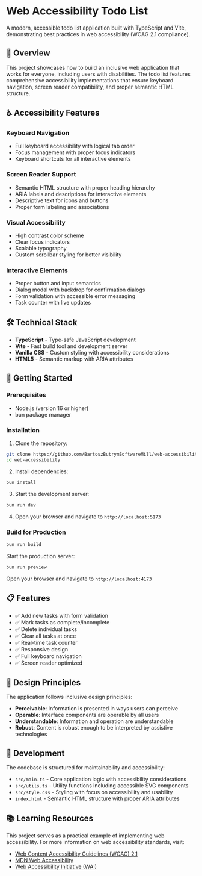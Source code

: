 # Web Accessibility Todo List

A modern, accessible todo list application built with TypeScript and Vite, demonstrating best practices in web accessibility (WCAG 2.1 compliance).

## 🎯 Overview

This project showcases how to build an inclusive web application that works for everyone, including users with disabilities. The todo list features comprehensive accessibility implementations that ensure keyboard navigation, screen reader compatibility, and proper semantic HTML structure.

## ♿ Accessibility Features

### Keyboard Navigation

- Full keyboard accessibility with logical tab order
- Focus management with proper focus indicators
- Keyboard shortcuts for all interactive elements

### Screen Reader Support

- Semantic HTML structure with proper heading hierarchy
- ARIA labels and descriptions for interactive elements
- Descriptive text for icons and buttons
- Proper form labeling and associations

### Visual Accessibility

- High contrast color scheme
- Clear focus indicators
- Scalable typography
- Custom scrollbar styling for better visibility

### Interactive Elements

- Proper button and input semantics
- Dialog modal with backdrop for confirmation dialogs
- Form validation with accessible error messaging
- Task counter with live updates

## 🛠️ Technical Stack

- **TypeScript** - Type-safe JavaScript development
- **Vite** - Fast build tool and development server
- **Vanilla CSS** - Custom styling with accessibility considerations
- **HTML5** - Semantic markup with ARIA attributes

## 🚀 Getting Started

### Prerequisites

- Node.js (version 16 or higher)
- bun package manager

### Installation

1. Clone the repository:

```bash
git clone https://github.com/BartoszButrymSoftwareMill/web-accessibility-todo-list.git
cd web-accessibility
```

2. Install dependencies:

```bash
bun install
```

3. Start the development server:

```bash
bun run dev
```

4. Open your browser and navigate to `http://localhost:5173`

### Build for Production

```bash
bun run build
```

Start the production server:

```bash
bun run preview
```

Open your browser and navigate to `http://localhost:4173`

## 📋 Features

- ✅ Add new tasks with form validation
- ✅ Mark tasks as complete/incomplete
- ✅ Delete individual tasks
- ✅ Clear all tasks at once
- ✅ Real-time task counter
- ✅ Responsive design
- ✅ Full keyboard navigation
- ✅ Screen reader optimized

## 🎨 Design Principles

The application follows inclusive design principles:

- **Perceivable**: Information is presented in ways users can perceive
- **Operable**: Interface components are operable by all users
- **Understandable**: Information and operation are understandable
- **Robust**: Content is robust enough to be interpreted by assistive technologies

## 🔧 Development

The codebase is structured for maintainability and accessibility:

- `src/main.ts` - Core application logic with accessibility considerations
- `src/utils.ts` - Utility functions including accessible SVG components
- `src/style.css` - Styling with focus on accessibility and usability
- `index.html` - Semantic HTML structure with proper ARIA attributes

## 📚 Learning Resources

This project serves as a practical example of implementing web accessibility. For more information on web accessibility standards, visit:

- [Web Content Accessibility Guidelines (WCAG) 2.1](https://www.w3.org/WAI/WCAG21/quickref/)
- [MDN Web Accessibility](https://developer.mozilla.org/en-US/docs/Web/Accessibility)
- [Web Accessibility Initiative (WAI)](https://www.w3.org/WAI/)

